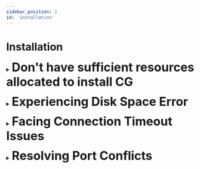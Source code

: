 ```yaml
---
sidebar_position: 2
id: 'installation'
---
```

# Installation

<details><summary><font size="6"><b>Don't have sufficient resources allocated to install CG</b></font></summary>
<p></p><p>

By default Docker configures resources such as CPU, memory, disk and network. Sometimes these default settings are not adequate and you might run into issues such as an Out-of-Memory Error.

Chaos Genius requires you to set Docker Memory Space to 8 GB before installation. To configure memory or any other resources, you can follow the steps provided in the following link: [https://docs.docker.com/desktop/mac/\#resources](https://docs.docker.com/desktop/mac/#resources)  

</p>
</details>

<p></p>

<details><summary><font size="6"><b>Experiencing Disk Space Error</b></font></summary>
<p></p><p>

Chaos Genius services are not able to write to the disk. In the docker logs you may see an error message that is appended by:<br/> 
`No space left on device`

This typically happens with containers that require storage like redis or postgres.<br/> 
In case of no space left on device messages, please try:  `docker system prune --volumes`. <br/>
This link should be helpful for this: [https://forums.docker.com/t/docker-no-space-left-on-device/69205/7](https://forums.docker.com/t/docker-no-space-left-on-device/69205/7). Always ensure there are no residual volumes or data left behind from previous builds for a clean installation across major versions. 

</p>
</details>

<p></p>

<details><summary><font size="6"><b>Facing Connection Timeout Issues</b></font></summary>
<p></p><p>

After cloning the Chaos Genius repository, the 'docker-compose up' command fails to run citing a Connection Timeout Error. You will see either of the following statements as part of your error message on the terminal: 
* `UnixHTTPConnectionPool(host='localhost', port=None): Read timed out`.
* `ERROR: An HTTP request took too long to complete`.

This error usually occurs when you have a slow network connection. Possible fix for this issue is to increase the value of the `COMPOSE\_HTTP\_TIMEOUT` environment variable. This variable configures the time (in seconds) a request to the Docker daemon is allowed to hang before Compose considers it failed. It defaults to 60 seconds. Try using the command: `COMPOSE\_HTTP\_TIMEOUT=200 docker-compose up`.  

</p>
</details>

<p></p>

<details><summary><font size="6"><b>Resolving Port Conflicts</b></font></summary>
<p></p><p>

While running Chaos Genius on Docker, each container runs on a specific port. You will run into an error if you have any other service using those ports. You get the following error message:<br/>
`Error starting userland proxy: listen tcp4 0.0.0.0:<port-number\>: bind: address already in use`

The ports listed below are being exposed by the containers. Make sure none of these ports are being used by any other services on the system before starting up ChaosGenius.<br/>
**Ports** : \[5000, 8080, 8000, 8001, 7233, 6379, 5433\]

</p>
</details> 